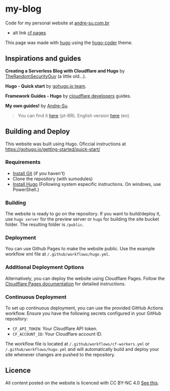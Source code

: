 # my-blog

Code for my personal website at [andre-su.com.br](https://andre-su.com.br/)

- alt link [cf pages](https://blog-andre-su.pages.dev/)

This page was made with [hugo](https://gohugo.io/) using the [hugo-coder](https://github.com/luizdepra/hugo-coder/) theme.

## Inspirations and guides

**Creating a Serverless Blog with Cloudflare and Hugo** by [TheRandomSecurityGuy](https://randomsecurity.dev/posts/serverless-blog/) (a little old...).

**Hugo - Quick start** by [gohugo.io team](https://gohugo.io/getting-started/quick-start/).

**Framework Guides - Hugo** by [cloudflare developers](https://developers.cloudflare.com/pages/framework-guides/deploy-a-hugo-site/) guides.

**My own guides!** by [Andre-Su](https://andre-su.com.br).
> You can find it [here](https://andre-su.com.br/posts/site-sem-servidor/) (pt-BR).
> English version [here](https://andre-su.com.br/en/posts/site-sem-servidor/) (en).

## Building and Deploy

This website was built using Hugo. Oficcial instructions at <https://gohugo.io/getting-started/quick-start/>

### Requirements

- [Install Git](https://git-scm.com/downloads) (if you haven't)
- Clone the repository (with sumodules)
- [Install Hugo](https://gohugo.io/installation/) (Following system especific instructions. On windows, use PowerShell.)

### Building

The website is ready to go on the repository.
If you want to build/deploy it, use `hugo server` for the preview server or `hugo` for building the site bucket folder.
The resulting folder is `/public`.

### Deployment

You can use Github Pages to make the website public.
Use the example workflow xml file at `/.github/workflows/hugo.yml`.

### Additional Deployment Options

Alternatively, you can deploy the website using Cloudflare Pages. Follow the [Cloudflare Pages documentation](https://developers.cloudflare.com/pages/get-started) for detailed instructions.

### Continuous Deployment

To set up continuous deployment, you can use the provided GitHub Actions workflow. Ensure you have the following secrets configured in your GitHub repository:

- `CF_API_TOKEN`: Your Cloudflare API token.
- `CF_ACCOUNT_ID`: Your Cloudflare account ID.

The workflow file is located at `/.github/workflows/cf-workers.yml` or `/.github/workflows/hugo.yml` and will automatically build and deploy your site whenever changes are pushed to the repository.

## Licence

All content posted on the website is licenced with CC BY-NC 4.0
[See this](https://github.com/Andre-Su/my-blog/blob/main/LICENCE).
